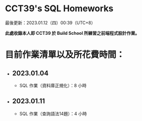 # CCT39's SQL Homeworks
  
<p>最後更新：2023.01.12（四）00:39（UTC+8）</p>  
<strong>此處收錄本人即 CCT39 於 Build School 所練習之前端程式設計作業。</strong>  
  
<h1>目前作業清單以及所花費時間：</h1>  
<ul>
  <li>
    <h2>2023.01.04</h2> 
    <ul>  
      <li>SQL 作業（資料庫正規化）：8 小時</li>
    </ul>
  </li>  

  <li>
    <h2>2023.01.11</h2>  
    <ul>  
      <li>SQL 作業（查詢語法14題）：4 小時</li>
    </ul>
  </li>    
</ul>
